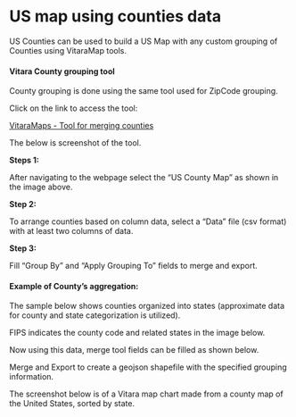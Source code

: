 # US map using counties data

US Counties can be used to build a US Map with any custom grouping of Counties using VitaraMap tools.

#### Vitara County grouping tool <a href="#vitara-county-grouping-tool" id="vitara-county-grouping-tool"></a>

County grouping is done using the same tool used for ZipCode grouping.

Click on the link to access the tool:

[VitaraMaps - Tool for merging counties](https://cloud.vitaracharts.com/maptools/zipcode.html)

The below is screenshot of the tool.

**Steps 1:**

After navigating to the webpage select the “US County Map” as shown in the image above.

**Step 2:**

To arrange counties based on column data, select a “Data” file (csv format) with at least two columns of data.

**Step 3:**

Fill “Group By” and “Apply Grouping To” fields to merge and export.

#### Example of County’s aggregation: <a href="#example-of-countys-aggregation" id="example-of-countys-aggregation"></a>

The sample below shows counties organized into states (approximate data for county and state categorization is utilized).

FIPS indicates the county code and related states in the image below.

Now using this data, merge tool fields can be filled as shown below.

Merge and Export to create a geojson shapefile with the specified grouping information.

The screenshot below is of a Vitara map chart made from a county map of the United States, sorted by state.
